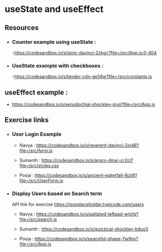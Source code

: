 # useState and useEffect

## Resources

- ### Counter example using useState :

  -https://codesandbox.io/s/stoic-davinci-2zhgc?file=/src/App.js:0-404

- ### UseState example with checkboxes :
  -https://codesandbox.io/s/tender-cdn-ge59w?file=/src/constants.js

## useEffect example :

- https://codesandbox.io/s/xenodochial-shockley-grxjj?file=/src/App.js

## Exercise links

- ### User Login Example

  - Navya : https://codesandbox.io/s/reverent-davinci-2in46?file=/src/form.js

  - Sumanth : https://codesandbox.io/s/angry-dirac-cr2cl?file=/src/styles.css

  - Pooja : https://codesandbox.io/s/ancient-waterfall-6jzt8?file=/src/UserForm.js

- ### Display Users based on Search term

  API link for exercise
  https://jsonplaceholder.typicode.com/users

  - Navya : https://codesandbox.io/s/agitated-leftpad-wig1q?file=/src/search.js

  - Sumanth : https://codesandbox.io/s/quizzical-shockley-hduo3

  - Pooja : https://codesandbox.io/s/peaceful-shape-7w9nv?file=/src/App.js
